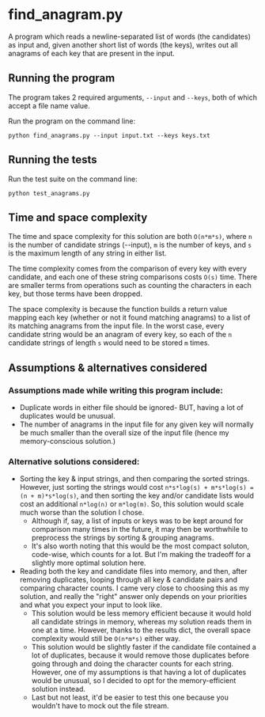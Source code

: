 # find_anagram.py

A program which reads a newline-separated list of words (the candidates) as input and, given another short list of words (the keys), writes out all anagrams of each key that are present in the input.

## Running the program

The program takes 2 required arguments, `--input` and `--keys`, both of which accept a file name value.

Run the program on the command line:

```
python find_anagrams.py --input input.txt --keys keys.txt
```

## Running the tests

Run the test suite on the command line:

```
python test_anagrams.py
```

## Time and space complexity

The time and space complexity for this solution are both `O(n*m*s)`, where `n` is the number of candidate strings (--input), `m` is the number of keys, and `s` is the maximum length of any string in either list.

The time complexity comes from the comparison of every key with every candidate, and each one of these string comparisons costs `O(s)` time. There are smaller terms from operations such as counting the characters in each key, but those terms have been dropped.

The space complexity is because the function builds a return value mapping each key (whether or not it found matching anagrams) to a list of its matching anagrams from the input file. In the worst case, every candidate string would be an anagram of every key, so each of the `n` candidate strings of length `s` would need to be stored `m` times.

## Assumptions & alternatives considered

### Assumptions made while writing this program include:
* Duplicate words in either file should be ignored- BUT, having a lot of duplicates would be unusual.
* The number of anagrams in the input file for any given key will normally be much smaller than the overall size of the input file (hence my memory-conscious solution.)

### Alternative solutions considered:
* Sorting the key & input strings, and then comparing the sorted strings. However, just sorting the strings would cost `n*s*log(s) + m*s*log(s) = (n + m)*s*log(s)`, and then sorting the key and/or candidate lists would cost an additional `n*log(n)` or `m*log(m)`. So, this solution would scale much worse than the solution I chose.
    * Although if, say, a list of inputs or keys was to be kept around for comparison many times in the future, it may then be worthwhile to preprocess the strings by sorting & grouping anagrams.
    * It's also worth noting that this would be the most compact soluton, code-wise, which counts for a lot. But I'm making the tradeoff for a slightly more optimal solution here.
* Reading both the key and candidate files into memory, and then, after removing duplicates, looping through all key & candidate pairs and comparing character counts. I came very close to choosing this as my solution, and really the "right" answer only depends on your priorities and what you expect your input to look like.
    * This solution would be less memory efficient because it would hold all candidate strings in memory, whereas my solution reads them in one at a time. However, thanks to the results dict, the overall space complexity would still be `O(n*m*s)` either way.
    * This solution would be slightly faster if the candidate file contained a lot of duplicates, because it would remove those duplicates before going through and doing the character counts for each string. However, one of my assumptions is that having a lot of duplicates would be unusual, so I decided to opt for the memory-efficient solution instead.
    * Last but not least, it'd be easier to test this one because you wouldn't have to mock out the file stream.
